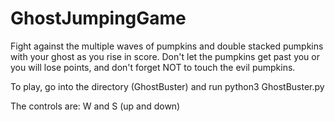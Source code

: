 # GhostJumpingGame

Fight against the multiple waves of pumpkins and double stacked pumpkins with your ghost as you rise in score. Don't let the pumpkins get past you or you will lose points, and don't forget NOT to touch the evil pumpkins.

To play, go into the directory (GhostBuster) and run python3 GhostBuster.py

The controls are: W and S (up and down)
